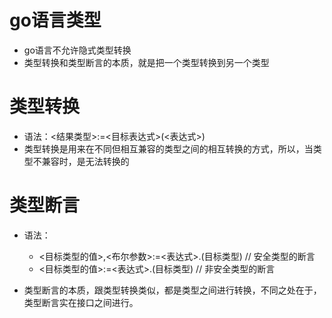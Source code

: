# go语言类型
- go语言不允许隐式类型转换
- 类型转换和类型断言的本质，就是把一个类型转换到另一个类型

# 类型转换
- 语法：<结果类型>:=<目标表达式>(<表达式>)
- 类型转换是用来在不同但相互兼容的类型之间的相互转换的方式，所以，当类型不兼容时，是无法转换的

# 类型断言
- 语法：
    - <目标类型的值>,<布尔参数>:=<表达式>.(目标类型)    // 安全类型的断言
    - <目标类型的值>:=<表达式>.(目标类型)               // 非安全类型的断言

- 类型断言的本质，跟类型转换类似，都是类型之间进行转换，不同之处在于，类型断言实在接口之间进行。

